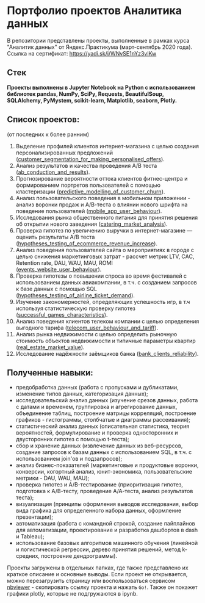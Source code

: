 # Портфолио проектов Аналитика данных
В репозитории представлены проекты, выполненные в рамках курса "Аналитик данных" от Яндекс.Практикума (март-сентябрь 2020 года).<br>
Ссылка на сертификат: https://yadi.sk/i/WNvSE1nYz3vIKw<br>

## Стек<br>
**Проекты выполнены в Jupyter Notebook на Python с использованием библиотек pandas, NumPy, SciPy, Requests, BeautifulSoup, SQLAlchemy, PyMystem, scikit-learn, Matplotlib, seaborn, Plotly.**

## Список проектов:<br>
(от последних к более ранним)<br>

1. Выделение профилей клиентов интернет-магазина с целью создания персонализированных предложений ([customer_segmentation_for_making_personalised_offers](https://github.com/DariaStaroff/data_analytics_projects_rus/tree/main/customer_segmentation_for_making_personalised_offers)).
2. Анализ результатов и качества проведения А/В теста ([ab_conduction_and_results](https://github.com/DariaStaroff/data_analytics_projects_rus/tree/main/ab_conduction_and_results)).
3. Прогнозирование вероятности оттока клиентов фитнес-центра и формированием портретов пользователей с помощью кластеризации ([predictive_modelling_of_customer_churn](https://github.com/DariaStaroff/data_analytics_projects_rus/tree/main/predictive_modelling_of_customer_churn)).
4. Анализ пользовательского поведения в мобильном приложении - анализ воронки продаж и А/В-теста о влиянии нового шрифта на поведение пользователей ([mobile_app_user_behaviour](https://github.com/DariaStaroff/data_analytics_projects_rus/tree/main/mobile_app_user_behaviour)).
5. Исследования рынка общественного питания для принятия решения об открытии нового заведения ([catering_market_analysis](https://github.com/DariaStaroff/data_analytics_projects_rus/tree/main/catering_market_analysis)).
6. Проверка гипотез по увеличению выручки в интернет-магазине — оценить результаты A/B теста ([hypotheses_testing_of_ecommerce_revenue_increase](https://github.com/DariaStaroff/data_analytics_projects_rus/tree/main/hypotheses_testing_of_ecommerce_revenue_increase)).
7. Анализ поведения пользователей сайта о мероприятиях в городе с целью снижения маркетинговых затрат - рассчет метрик LTV, CAC, Retention rate, DAU, WAU, MAU, ROMI ([events_website_user_behaviour](https://github.com/DariaStaroff/data_analytics_projects_rus/tree/main/events_website_user_behaviour)). 
8. Проверка гипотезы о повышении спроса во время фестивалей с использованием данных авиакомпании, в т.ч. с созданием запросов к базе данных с помощью SQL ([hypotheses_testing_of_airline_ticket_demand](https://github.com/DariaStaroff/data_analytics_projects_rus/tree/main/hypotheses_testing_of_airline_ticket_demand)).
9. Изучение закономерностей, определяющих успешность игр, в т.ч используя статистическую проверку гипотез ([successful_games_characteristics](https://github.com/DariaStaroff/data_analytics_projects_rus/tree/main/successful_games_characteristics)).
10. Анализ поведения клиентов телеком компании с целью определения выгодного тарифа ([telecom_user_behaviour_and_tariff](https://github.com/DariaStaroff/data_analytics_projects_rus/tree/main/telecom_user_behaviour_and_tariff)).
11. Анализ рынка недвижимости с целью определить рыночную стоимость объектов недвижимости и типичные параметры квартир ([real_estate_market_value](https://github.com/DariaStaroff/data_analytics_projects_rus/tree/main/real_estate_market_value)).
12. Исследование надёжности заёмщиков банка ([bank_clients_reliability](https://github.com/DariaStaroff/data_analytics_projects_rus/tree/main/bank_clients_reliability)).

## Полученные навыки:<br>
- предобработка данных (работа с пропусками и дубликатами, изменение типов данных, категоризация данных);
- исследовательский анализ данных (изучение срезов данных, работа с датами и временем, группировка и агрегирование данных, объединение таблиц, построение матрицы корреляций, построение графиков - гистограммы, столбчатые и диаграммы рассеивания);
- статистический анализ данных (описательная статистика, теория вероятностей, формулирование и проверка односторонних и двусторонних гипотез с помощью t-теста);
- сбор и хранение данных (извлечение данных из веб-ресурсов, создание запросов к базам данных с использованием SQL, в т.ч. с использованием join'ов и подзапросов); 
- анализ бизнес-показателей (маркетинговые и продуктовые воронки, конверсии, когортный анализ, юнит-экономика, пользовательские метрики - DAU, WAU, MAU);
- проверка гипотез и А/В-тестирование (приоритизация гипотез, подготовка к А/В-тесту, проведение А/А-теста, анализ результатов теста);
- визуализация (принципы оформления выводов исследования, выбор вида графика для определенного набора данных, оформление презентации);
- автоматизация (работа с командной строкой, создание пайплайнов для автоматизации, проектирование и разработка дашбортов в dash и Tableau);
- использование базовых алгоритмов машинного обучения (линейной и логистической регрессии, дерево принятия решений, метод k-средних, построение дендрограммы).

Проекты загружены в отдельных папках, где также представлено их краткое описание и основные выводы. Если проект не открывается, можно перезагрузить страницу или воспользоваться сервисом [nbviewer](https://nbviewer.jupyter.org/) - скопировать ссылку проекта и нажать `Go!`. Также он покажет графики plotly, которые не подгружаются в ipynb. 
